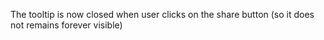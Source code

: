 The tooltip is now closed when user clicks on the share button (so it does not remains forever visible)